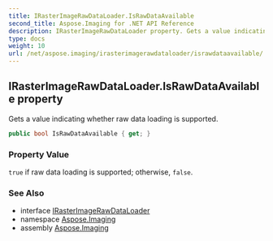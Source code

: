 ```yaml
---
title: IRasterImageRawDataLoader.IsRawDataAvailable
second_title: Aspose.Imaging for .NET API Reference
description: IRasterImageRawDataLoader property. Gets a value indicating whether raw data loading is supported
type: docs
weight: 10
url: /net/aspose.imaging/irasterimagerawdataloader/israwdataavailable/
---
```

## IRasterImageRawDataLoader.IsRawDataAvailable property

Gets a value indicating whether raw data loading is supported.

```csharp
public bool IsRawDataAvailable { get; }
```

### Property Value

`true` if raw data loading is supported; otherwise, `false`.

### See Also

* interface [IRasterImageRawDataLoader](../)
* namespace [Aspose.Imaging](../../irasterimagerawdataloader/)
* assembly [Aspose.Imaging](../../../)


